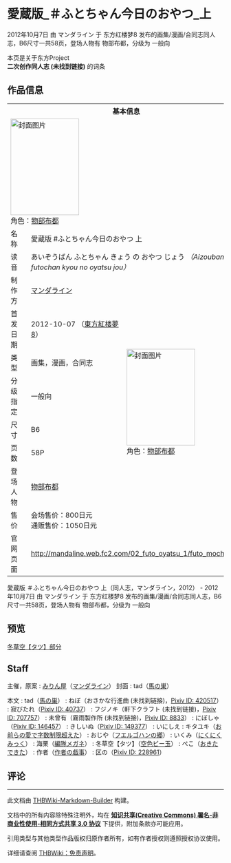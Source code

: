 # 愛蔵版_＃ふとちゃん今日のおやつ_上

<!-- source html: G:\repos\THBWiki-Markdown-Builder\THBWikiMarkdown\Temp\main\e\e3\ns0%3A%E6%84%9B%E8%94%B5%E7%89%88_%EF%BC%83%E3%81%B5%E3%81%A8%E3%81%A1%E3%82%83%E3%82%93%E4%BB%8A%E6%97%A5%E3%81%AE%E3%81%8A%E3%82%84%E3%81%A4_%E4%B8%8A.html -->

2012年10月7日 由 マンダライン 于 东方红楼梦8 发布的画集/漫画/合同志同人志，B6尺寸一共58页，登场人物有 物部布都，分级为 一般向

本页是关于东方Project  
 **二次创作同人志 (未找到链接)** 的词条

## 作品信息

<table><tbody><tr><th colspan="3">基本信息</th></tr><tr><td class="cover-artwork-mobile" colspan="2"><a href="./文件-愛蔵版_＃ふとちゃん今日のおやつ_上封面.jpg.md" class="image" title="封面图片"><img alt="封面图片" src="https://upload.thwiki.cc/thumb/1/1f/%E6%84%9B%E8%94%B5%E7%89%88_%EF%BC%83%E3%81%B5%E3%81%A8%E3%81%A1%E3%82%83%E3%82%93%E4%BB%8A%E6%97%A5%E3%81%AE%E3%81%8A%E3%82%84%E3%81%A4_%E4%B8%8A%E5%B0%81%E9%9D%A2.jpg/159px-%E6%84%9B%E8%94%B5%E7%89%88_%EF%BC%83%E3%81%B5%E3%81%A8%E3%81%A1%E3%82%83%E3%82%93%E4%BB%8A%E6%97%A5%E3%81%AE%E3%81%8A%E3%82%84%E3%81%A4_%E4%B8%8A%E5%B0%81%E9%9D%A2.jpg" decoding="async" loading="lazy" width="159" height="224" srcset="https://upload.thwiki.cc/thumb/1/1f/%E6%84%9B%E8%94%B5%E7%89%88_%EF%BC%83%E3%81%B5%E3%81%A8%E3%81%A1%E3%82%83%E3%82%93%E4%BB%8A%E6%97%A5%E3%81%AE%E3%81%8A%E3%82%84%E3%81%A4_%E4%B8%8A%E5%B0%81%E9%9D%A2.jpg/239px-%E6%84%9B%E8%94%B5%E7%89%88_%EF%BC%83%E3%81%B5%E3%81%A8%E3%81%A1%E3%82%83%E3%82%93%E4%BB%8A%E6%97%A5%E3%81%AE%E3%81%8A%E3%82%84%E3%81%A4_%E4%B8%8A%E5%B0%81%E9%9D%A2.jpg 1.5x, https://upload.thwiki.cc/thumb/1/1f/%E6%84%9B%E8%94%B5%E7%89%88_%EF%BC%83%E3%81%B5%E3%81%A8%E3%81%A1%E3%82%83%E3%82%93%E4%BB%8A%E6%97%A5%E3%81%AE%E3%81%8A%E3%82%84%E3%81%A4_%E4%B8%8A%E5%B0%81%E9%9D%A2.jpg/319px-%E6%84%9B%E8%94%B5%E7%89%88_%EF%BC%83%E3%81%B5%E3%81%A8%E3%81%A1%E3%82%83%E3%82%93%E4%BB%8A%E6%97%A5%E3%81%AE%E3%81%8A%E3%82%84%E3%81%A4_%E4%B8%8A%E5%B0%81%E9%9D%A2.jpg 2x" data-file-width="800" data-file-height="1123"></a><div class="cover-char">角色：<a href="./物部布都.md" title="物部布都">物部布都</a></div></td>
</tr><tr><td class="label">名称</td><td colspan="2"> 愛蔵版 #ふとちゃん今日のおやつ 上 </td></tr><tr><td class="label">读音</td><td colspan="2"> あいぞうばん ふとちゃん きょう の おやつ じょう <i>（Aizouban futochan kyou no oyatsu jou）</i> </td></tr><tr><td class="label">制作方</td><td><a href="./マンダライン.md" title="マンダライン">マンダライン</a></td><td class="cover-artwork" rowspan="8" style="min-width:224px;"><a href="./文件-愛蔵版_＃ふとちゃん今日のおやつ_上封面.jpg.md" class="image" title="封面图片"><img alt="封面图片" src="https://upload.thwiki.cc/thumb/1/1f/%E6%84%9B%E8%94%B5%E7%89%88_%EF%BC%83%E3%81%B5%E3%81%A8%E3%81%A1%E3%82%83%E3%82%93%E4%BB%8A%E6%97%A5%E3%81%AE%E3%81%8A%E3%82%84%E3%81%A4_%E4%B8%8A%E5%B0%81%E9%9D%A2.jpg/159px-%E6%84%9B%E8%94%B5%E7%89%88_%EF%BC%83%E3%81%B5%E3%81%A8%E3%81%A1%E3%82%83%E3%82%93%E4%BB%8A%E6%97%A5%E3%81%AE%E3%81%8A%E3%82%84%E3%81%A4_%E4%B8%8A%E5%B0%81%E9%9D%A2.jpg" decoding="async" loading="lazy" width="159" height="224" srcset="https://upload.thwiki.cc/thumb/1/1f/%E6%84%9B%E8%94%B5%E7%89%88_%EF%BC%83%E3%81%B5%E3%81%A8%E3%81%A1%E3%82%83%E3%82%93%E4%BB%8A%E6%97%A5%E3%81%AE%E3%81%8A%E3%82%84%E3%81%A4_%E4%B8%8A%E5%B0%81%E9%9D%A2.jpg/239px-%E6%84%9B%E8%94%B5%E7%89%88_%EF%BC%83%E3%81%B5%E3%81%A8%E3%81%A1%E3%82%83%E3%82%93%E4%BB%8A%E6%97%A5%E3%81%AE%E3%81%8A%E3%82%84%E3%81%A4_%E4%B8%8A%E5%B0%81%E9%9D%A2.jpg 1.5x, https://upload.thwiki.cc/thumb/1/1f/%E6%84%9B%E8%94%B5%E7%89%88_%EF%BC%83%E3%81%B5%E3%81%A8%E3%81%A1%E3%82%83%E3%82%93%E4%BB%8A%E6%97%A5%E3%81%AE%E3%81%8A%E3%82%84%E3%81%A4_%E4%B8%8A%E5%B0%81%E9%9D%A2.jpg/319px-%E6%84%9B%E8%94%B5%E7%89%88_%EF%BC%83%E3%81%B5%E3%81%A8%E3%81%A1%E3%82%83%E3%82%93%E4%BB%8A%E6%97%A5%E3%81%AE%E3%81%8A%E3%82%84%E3%81%A4_%E4%B8%8A%E5%B0%81%E9%9D%A2.jpg 2x" data-file-width="800" data-file-height="1123"></a><div class="cover-char">角色：<a href="./物部布都.md" title="物部布都">物部布都</a></div></td>
</tr><tr><td class="label">首发日期</td><td>2012-10-07&#160;（<a href="/展会作品列表?e=%E4%B8%9C%E6%96%B9%E7%BA%A2%E6%A5%BC%E6%A2%A6%238">東方紅楼夢8</a>）</td></tr><tr><td class="label">类型</td><td>画集，漫画，合同志</td></tr><tr><td class="label">分级指定</td><td>一般向</td></tr><tr><td class="label">尺寸</td><td>B6</td></tr><tr><td class="label">页数</td><td>58P</td></tr><tr><td class="label">登场人物</td><td><a href="./物部布都.md" title="物部布都">物部布都</a></td></tr><tr><td class="label">售价</td><td>会场售价：800日元<br>通贩售价：1050日元</td></tr>
<tr><td class="label">官网页面</td><td colspan="2"><a rel="nofollow" class="external free" href="http://mandaline.web.fc2.com/02_futo_oyatsu_1/futo_mochi.html">http://mandaline.web.fc2.com/02_futo_oyatsu_1/futo_mochi.html</a></td></tr></tbody></table>

愛蔵版 ＃ふとちゃん今日のおやつ 上（同人志，マンダライン，2012） - 2012年10月7日 由 マンダライン 于 东方红楼梦8 发布的画集/漫画/合同志同人志，B6尺寸一共58页，登场人物有 物部布都，分级为 一般向

## 预览
  
[冬草空【タツ】部分](https://www.pixiv.net/artworks/30342242)
  


## Staff
主催，原案
: [みりん屋](./みりん屋.md)（[マンダライン](./マンダライン.md)）
封面
: tad（[馬の巣](http://ponybarn.blog120.fc2.com/)）

本文
: tad（[馬の巣](http://ponybarn.blog120.fc2.com/)）
: ねぼ（おさかな行進曲 (未找到链接)，[Pixiv ID: 420517](https://www.pixiv.net/users/420517)）
: 寂びたれ（[Pixiv ID: 40737](https://www.pixiv.net/users/40737)）
: フジノキ（軒下クラフト (未找到链接)，[Pixiv ID: 707757](https://www.pixiv.net/users/707757)）
: 未曾有（霧雨製作所 (未找到链接)，[Pixiv ID: 8833](https://www.pixiv.net/users/8833)）
: にぼしゃ（[Pixiv ID: 146457](https://www.pixiv.net/users/146457)）
: きしいぬ（[Pixiv ID: 149377](https://www.pixiv.net/users/149377)）
: いにしえ
: キタユキ（[お前らの愛で字数制限超えた](./お前らの愛で字数制限超えた.md)）
: おじや（[フエルゴハンの郷](./フエルゴハンの郷.md)）
: いくみ（[にくにくみっく](./にくにくみっく.md)）
: 海栗（[編隊メガネ](http://chino3.jugem.jp/)）
: 冬草空【タツ】（[空色ビー玉](./空色ビー玉.md)）
: ぺこ（[おきたできた](./おきたできた.md)）
: 作者（[作者の戯事](./作者の戯事.md)）
: 区の（[Pixiv ID: 228961](https://www.pixiv.net/users/228961)）


## 评论




---

此文档由 [THBWiki-Markdown-Builder](https://github.com/Delsin-Yu/THBWiki-Markdown-Builder) 构建。

文档中的所有内容除特殊注明外，均在 [**知识共享(Creative Commons) 署名-非商业性使用-相同方式共享 3.0 协议**](https://creativecommons.org/licenses/by-sa/3.0/deed.zh-hans) 下提供，附加条款亦可能应用。

引用类型与其他类型作品版权归原作者所有，如有作者授权则遵照授权协议使用。

详细请查阅 [THBWiki：免责声明](https://thbwiki.cc/THBWiki:%E5%85%8D%E8%B4%A3%E5%A3%B0%E6%98%8E)。

